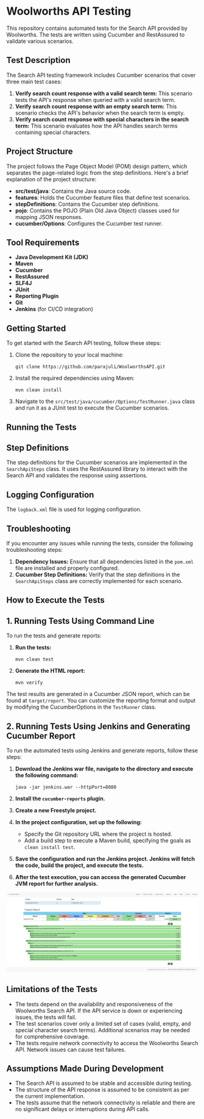 # Woolworths API Testing

This repository contains automated tests for the Search API provided by Woolworths. The tests are written using Cucumber and RestAssured to validate various scenarios.

## Test Description

The Search API testing framework includes Cucumber scenarios that cover three main test cases:

1. **Verify search count response with a valid search term:** This scenario tests the API's response when queried with a valid search term.
2. **Verify search count response with an empty search term:** This scenario checks the API's behavior when the search term is empty.
3. **Verify search count response with special characters in the search term:** This scenario evaluates how the API handles search terms containing special characters.

## Project Structure

The project follows the Page Object Model (POM) design pattern, which separates the page-related logic from the step definitions. Here's a brief explanation of the project structure:

- **src/test/java**: Contains the Java source code.
- **features**: Holds the Cucumber feature files that define test scenarios.
- **stepDefinitions**: Contains the Cucumber step definitions.
- **pojo**: Contains the POJO (Plain Old Java Object) classes used for mapping JSON responses.
- **cucumber/Options**: Configures the Cucumber test runner.

## Tool Requirements

- **Java Development Kit (JDK)**
- **Maven**
- **Cucumber**
- **RestAssured**
- **SLF4J**
- **JUnit**
- **Reporting Plugin**
- **Git**
- **Jenkins** (for CI/CD integration)

## Getting Started

To get started with the Search API testing, follow these steps:

1. Clone the repository to your local machine:
    ```
    git clone https://github.com/parajuli/WoolworthsAPI.git
    ```

2. Install the required dependencies using Maven:
    ```
    mvn clean install
    ```

3. Navigate to the `src/test/java/cucumber/Options/TestRunner.java` class and run it as a JUnit test to execute the Cucumber scenarios.

## Running the Tests



## Step Definitions

The step definitions for the Cucumber scenarios are implemented in the `SearchApiSteps` class. It uses the RestAssured library to interact with the Search API and validates the response using assertions.

## Logging Configuration

The `logback.xml` file is used for logging configuration.

## Troubleshooting

If you encounter any issues while running the tests, consider the following troubleshooting steps:

1. **Dependency Issues:** Ensure that all dependencies listed in the `pom.xml` file are installed and properly configured.
2. **Cucumber Step Definitions:** Verify that the step definitions in the `SearchApiSteps` class are correctly implemented for each scenario.

## How to Execute the Tests
## 1. Running Tests Using Command Line

To run the tests and generate reports:

1. **Run the tests:**
    ```
    mvn clean test
    ```

2. **Generate the HTML report:**
    ```
    mvn verify
    ```

The test results are generated in a Cucumber JSON report, which can be found at `target/report`. You can customize the reporting format and output by modifying the CucumberOptions in the `TestRunner` class. 

## 2. Running Tests Using Jenkins and Generating Cucumber Report

To run the automated tests using Jenkins and generate reports, follow these steps:

1. **Download the Jenkins war file, navigate to the directory and execute the following command:**
    ```
    java -jar jenkins.war --httpPort=8080
    ```

2. **Install the `cucumber-reports` plugin.**

3. **Create a new Freestyle project.**

4. **In the project configuration, set up the following:**
   	- Specify the Git repository URL where the project is hosted.
	- Add a build step to execute a Maven build, specifying the goals as `clean install test`.

5. **Save the configuration and run the Jenkins project. Jenkins will fetch the code, build the project, and execute the tests.**

6. **After the test execution, you can access the generated Cucumber JVM report for further analysis.**

![Cucumber Report](https://github.com/parajuli/woolworths/blob/main/jvmreport.PNG)


## Limitations of the Tests

- The tests depend on the availability and responsiveness of the Woolworths Search API. If the API service is down or experiencing issues, the tests will fail.
- The test scenarios cover only a limited set of cases (valid, empty, and special character search terms). Additional scenarios may be needed for comprehensive coverage.
- The tests require network connectivity to access the Woolworths Search API. Network issues can cause test failures.

## Assumptions Made During Development

- The Search API is assumed to be stable and accessible during testing.
- The structure of the API response is assumed to be consistent as per the current implementation.
- The tests assume that the network connectivity is reliable and there are no significant delays or interruptions during API calls.
